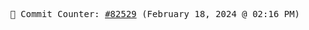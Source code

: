 <p align="center">
    <samp>
        📮 Commit Counter: <a href="https://github.com/Javascript-void0/Javascript-void0/commits/main">#82529</a> (February 18, 2024 @ 02:16 PM)
    </samp>
</p>
